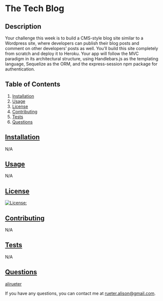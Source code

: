 
# The Tech Blog

## Description
Your challenge this week is to build a CMS-style blog site similar to a Wordpress site, where developers can publish their blog posts and comment on other developers’ posts as well. You’ll build this site completely from scratch and deploy it to Heroku. Your app will follow the MVC paradigm in its architectural structure, using Handlebars.js as the templating language, Sequelize as the ORM, and the express-session npm package for authentication.

## Table of Contents
1. [Installation](#Installation)
2. [Usage](#Usage)
3. [License](#License)
4. [Contributing](#Contributing)
5. [Tests](#Tests)
6. [Questions](#Questions)

## [Installation](#Installation)
N/A

## [Usage](#Usage)
N/A

## [License](#License)

[![License: ](https://img.shields.io/badge/License-)](https://opensource.org/licenses/)

## [Contributing](#Contributing)
N/A

## [Tests](#Tests)
N/A

## [Questions](#Questions)
[alirueter](https://github.com/alirueter)

If you have any questions, you can contact me at rueter.alison@gmail.com.
